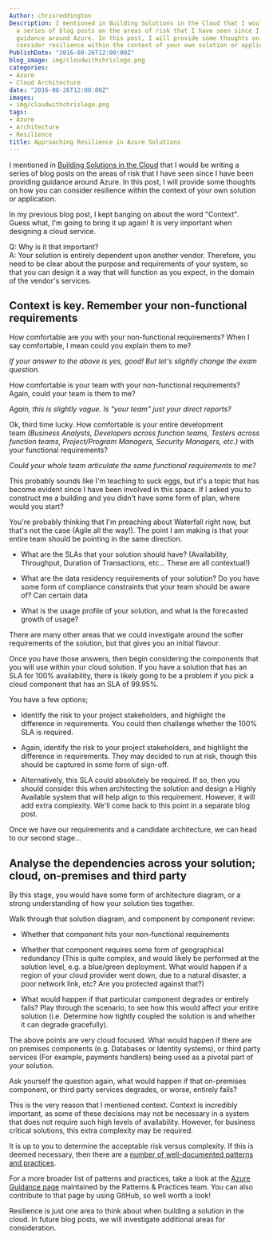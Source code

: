 ```yaml
---
Author: chrisreddington
Description: I mentioned in Building Solutions in the Cloud that I would be writing
  a series of blog posts on the areas of risk that I have seen since I have been providing
  guidance around Azure. In this post, I will provide some thoughts on how you can
  consider resilience within the context of your own solution or application.
PublishDate: "2016-08-26T12:00:00Z"
blog_image: img/cloudwithchrislogo.png
categories:
- Azure
- Cloud Architecture
date: "2016-08-26T12:00:00Z"
images:
- img/cloudwithchrislogo.png
tags:
- Azure
- Architecture
- Resilience
title: Approaching Resilience in Azure Solutions
---
```

I mentioned in [Building Solutions in the Cloud](https://www.christianreddington.co.uk/building-solutions-in-the-cloud/) that I would be writing a series of blog posts on the areas of risk that I have seen since I have been providing guidance around Azure. In this post, I will provide some thoughts on how you can consider resilience within the context of your own solution or application.

In my previous blog post, I kept banging on about the word "Context". Guess what, I'm going to bring it up again! It is very important when designing a cloud service.

Q: Why is it that important?\
A: Your solution is entirely dependent upon another vendor. Therefore, you need to be clear about the purpose and requirements of your system, so that you can design it a way that will function as you expect, in the domain of the vendor's services.

Context is key. Remember your non-functional requirements
----------------------------------------------------------

How comfortable are you with your non-functional requirements? When I say comfortable, I mean could you explain them to me?

*If your answer to the above is yes, good! But let's slightly change the exam question.*

How comfortable is your team with your non-functional requirements? Again, could your team is them to me?

*Again, this is slightly vague. Is "your team" just your direct reports?*

Ok, third time lucky. How comfortable is your entire development team *(Business Analysts, Developers across function teams, Testers across function teams, Project/Program Managers, Security Managers, etc.)* with your functional requirements?

*Could your whole team articulate the same functional requirements to me?*

This probably sounds like I'm teaching to suck eggs, but it's a topic that has become evident since I have been involved in this space. If I asked you to construct me a building and you didn't have some form of plan, where would you start?

You're probably thinking that I'm preaching about Waterfall right now, but that's not the case (Agile all the way!). The point I am making is that your entire team should be pointing in the same direction.

- What are the SLAs that your solution should have? (Availability, Throughput, Duration of Transactions, etc... These are all contextual!)

- What are the data residency requirements of your solution? Do you have some form of compliance constraints that your team should be aware of? Can certain data

- What is the usage profile of your solution, and what is the forecasted growth of usage?

There are many other areas that we could investigate around the softer requirements of the solution, but that gives you an initial flavour.

Once you have those answers, then begin considering the components that you will use within your cloud solution. If you have a solution that has an SLA for 100% availability, there is likely going to be a problem if you pick a cloud component that has an SLA of 99.95%.

You have a few options;

- Identify the risk to your project stakeholders, and highlight the difference in requirements. You could then challenge whether the 100% SLA is required.

- Again, identify the risk to your project stakeholders, and highlight the difference in requirements. They may decided to run at risk, though this should be captured in some form of sign-off.

- Alternatively, this SLA could absolutely be required. If so, then you should consider this when architecting the solution and design a Highly Available system that will help align to this requirement. However, it will add extra complexity. We'll come back to this point in a separate blog post.

Once we have our requirements and a candidate architecture, we can head to our second stage...

Analyse the dependencies across your solution; cloud, on-premises and third party
----------------------------------------------------------------------------------

By this stage, you would have some form of architecture diagram, or a strong understanding of how your solution ties together.

Walk through that solution diagram, and component by component review:

- Whether that component hits your non-functional requirements

- Whether that component requires some form of geographical redundancy (This is quite complex, and would likely be performed at the solution level, e.g. a blue/green deployment. What would happen if a region of your cloud provider went down, due to a natural disaster, a poor network link, etc? Are you protected against that?)

- What would happen if that particular component degrades or entirely fails? Play through the scenario, to see how this would affect your entire solution (i.e. Determine how tightly coupled the solution is and whether it can degrade gracefully).

The above points are very cloud focused. What would happen if there are on premises components (e.g. Databases or Identity systems), or third party services (For example, payments handlers) being used as a pivotal part of your solution.

Ask yourself the question again, what would happen if that on-premises component, or third party services degrades, or worse, entirely fails?

This is the very reason that I mentioned context. Context is incredibly important, as some of these decisions may not be necessary in a system that does not require such high levels of availability. However, for business critical solutions, this extra complexity may be required.

It is up to you to determine the acceptable risk versus complexity. If this is deemed necessary, then there are a [number of well-documented patterns and practices](https://msdn.microsoft.com/en-gb/library/dn600215.aspx).

For a more broader list of patterns and practices, take a look at the [Azure Guidance page](https://azure.microsoft.com/en-us/documentation/articles/guidance/) maintained by the Patterns & Practices team. You can also contribute to that page by using GitHub, so well worth a look!

Resilience is just one area to think about when building a solution in the cloud. In future blog posts, we will investigate additional areas for consideration.